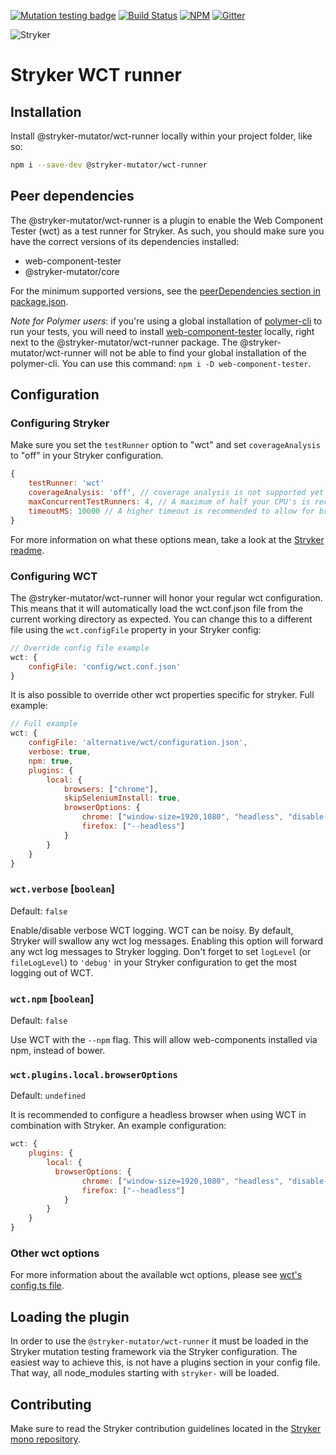 [![Mutation testing badge](https://img.shields.io/endpoint?style=flat&url=https%3A%2F%2Fbadge-api.stryker-mutator.io%2Fgithub.com%2Fstryker-mutator%2Fstryker%2Fmaster%3Fmodule%3Dwct-runner)](https://dashboard.stryker-mutator.io/reports/github.com/stryker-mutator/stryker/chore/run-stryker-in-ci?module=wct-runner)
[![Build Status](https://github.com/stryker-mutator/stryker/workflows/CI/badge.svg)](https://github.com/stryker-mutator/stryker/actions?query=workflow%3ACI+branch%3Amaster)
[![NPM](https://img.shields.io/npm/dm/@stryker-mutator/wct-runner.svg)](https://www.npmjs.com/package/@stryker-mutator/wct-runner)
[![Gitter](https://badges.gitter.im/stryker-mutator/stryker.svg)](https://gitter.im/stryker-mutator/stryker?utm_source=badge&utm_medium=badge&utm_campaign=pr-badge)

![Stryker](https://github.com/stryker-mutator/stryker/raw/master/stryker-80x80.png)

# Stryker WCT runner

## Installation

Install @stryker-mutator/wct-runner locally within your project folder, like so:

```bash
npm i --save-dev @stryker-mutator/wct-runner
```

## Peer dependencies

The @stryker-mutator/wct-runner is a plugin to enable the Web Component Tester (wct) as a test runner for Stryker. As such, you should make sure you have the correct versions of its dependencies installed:

- web-component-tester
- @stryker-mutator/core

For the minimum supported versions, see the [peerDependencies section in package.json](https://github.com/stryker-mutator/stryker/blob/master/packages/wct-runner/package.json#L34).

_Note for Polymer users_: if you're using a global installation of [polymer-cli](https://www.npmjs.com/package/polymer-cli) to run your tests, you will need to install [web-component-tester](https://www.npmjs.com/package/web-component-tester) locally, right next to the @stryker-mutator/wct-runner package. The @stryker-mutator/wct-runner will not be able to find your global installation of the polymer-cli. You can use this command: `npm i -D web-component-tester`.

## Configuration

### Configuring Stryker

Make sure you set the `testRunner` option to "wct" and set `coverageAnalysis` to "off" in your Stryker configuration.

```javascript
{
    testRunner: 'wct'
    coverageAnalysis: 'off', // coverage analysis is not supported yet for the @stryker-mutator/wct-runner.
    maxConcurrentTestRunners: 4, // A maximum of half your CPU's is recommended
    timeoutMS: 10000 // A higher timeout is recommended to allow for browser startup
}
```

For more information on what these options mean, take a look at the [Stryker readme](https://github.com/stryker-mutator/stryker/tree/master/packages/stryker#readme).

### Configuring WCT

The @stryker-mutator/wct-runner will honor your regular wct configuration. This means that it will automatically load the wct.conf.json file from the current working directory as expected. You can change this to a different file using the `wct.configFile` property in your Stryker config:

```js
// Override config file example
wct: {
    configFile: 'config/wct.conf.json'
}
```

It is also possible to override other wct properties specific for stryker. Full example:

```js
// Full example
wct: {
    configFile: 'alternative/wct/configuration.json',
    verbose: true,
    npm: true,
    plugins: {
        local: {
            browsers: ["chrome"],
            skipSeleniumInstall: true,
            browserOptions: {
                chrome: ["window-size=1920,1080", "headless", "disable-gpu"],
                firefox: ["--headless"]
            }
        }
    }
}
```

### `wct.verbose` [`boolean`]

Default: `false`

Enable/disable verbose WCT logging. WCT can be noisy. By default, Stryker will swallow any wct log messages. Enabling this option will forward any wct log messages to Stryker logging. Don't forget to set `logLevel` (or `fileLogLevel`) to `'debug'` in your Stryker configuration to get the most logging out of WCT.

### `wct.npm` [`boolean`]

Default: `false`

Use WCT with the `--npm` flag. This will allow web-components installed via npm, instead of bower.

### `wct.plugins.local.browserOptions`

Default: `undefined`

It is recommended to configure a headless browser when using WCT in combination with Stryker. An example configuration:

```js
wct: {
    plugins: {
        local: {
          browserOptions: {
                chrome: ["window-size=1920,1080", "headless", "disable-gpu"],
                firefox: ["--headless"]
            }
        }
    }
}
```

### Other wct options

For more information about the available wct options, please see [wct's config.ts file](https://github.com/Polymer/tools/blob/master/packages/web-component-tester/runner/config.ts#L36). 


## Loading the plugin

In order to use the `@stryker-mutator/wct-runner` it must be loaded in the Stryker mutation testing framework via the Stryker configuration. The easiest way to achieve this, is not have a plugins section in your config file. That way, all node_modules starting with `stryker-` will be loaded.

## Contributing

Make sure to read the Stryker contribution guidelines located in the [Stryker mono repository](https://github.com/stryker-mutator/stryker/blob/master/CONTRIBUTING.md).
